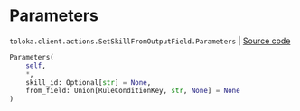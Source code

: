 # Parameters
`toloka.client.actions.SetSkillFromOutputField.Parameters` | [Source code](https://github.com/Toloka/toloka-kit/blob/v0.1.24/src/client/actions.py#L126)

```python
Parameters(
    self,
    *,
    skill_id: Optional[str] = None,
    from_field: Union[RuleConditionKey, str, None] = None
)
```

